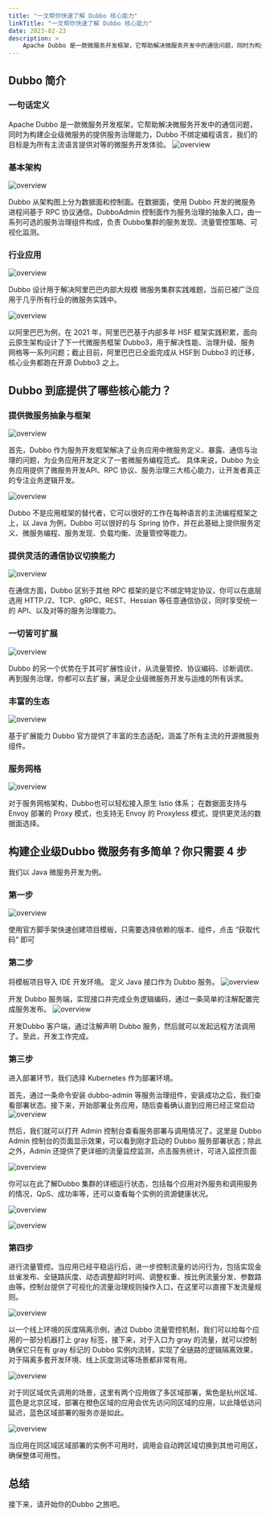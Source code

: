 ```yaml
---
title: "一文帮你快速了解 Dubbo 核心能力"
linkTitle: "一文帮你快速了解 Dubbo 核心能力"
date: 2023-02-23
description: >
    Apache Dubbo 是一款微服务开发框架，它帮助解决微服务开发中的通信问题，同时为构建企业级微服务的提供服务治理能力，Dubbo 不绑定编程语言，我们的目标是为所有主流语言提供对等的微服务开发体验 。
---
```


## Dubbo 简介

### 一句话定义
Apache Dubbo 是一款微服务开发框架，它帮助解决微服务开发中的通信问题，同时为构建企业级微服务的提供服务治理能力，Dubbo 不绑定编程语言，我们的目标是为所有主流语言提供对等的微服务开发体验。
![overview](/imgs/blog/2023/2/introduction/1-overview.png)

### 基本架构

![overview](/imgs/blog/2023/2/introduction/2-arc.png)

Dubbo 从架构图上分为数据面和控制面。在数据面，使用 Dubbo 开发的微服务进程间基于 RPC 协议通信。DubboAdmin 控制面作为服务治理的抽象入口，由一系列可选的服务治理组件构成，负责 Dubbo集群的服务发现、流量管控策略、可视化监测。

### 行业应用

![overview](/imgs/blog/2023/2/introduction/3-usecase.png)

Dubbo 设计用于解决阿里巴巴内部大规模 微服务集群实践难题，当前已被广泛应用于几乎所有行业的微服务实践中。

![overview](/imgs/blog/2023/2/introduction/4-usecase-alibaba.png)

以阿里巴巴为例，在 2021 年，阿里巴巴基于内部多年 HSF 框架实践积累，面向云原生架构设计了下一代微服务框架 Dubbo3，用于解决性能、治理升级、服务网格等一系列问题；截止目前，阿里巴巴已全面完成从 HSF到 Dubbo3 的迁移，核心业务都跑在开源 Dubbo3 之上。

## Dubbo 到底提供了哪些核心能力？

### 提供微服务抽象与框架

![overview](/imgs/blog/2023/2/introduction/5-framework.png)

首先，Dubbo 作为服务开发框架解决了业务应用中微服务定义、暴露、通信与治理的问题，为业务应用开发定义了一套微服务编程范式。
具体来说，Dubbo 为业务应用提供了微服务开发API、RPC 协议、服务治理三大核心能力，让开发者真正的专注业务逻辑开发。

![overview](/imgs/blog/2023/2/introduction/6-extensibility.png)

Dubbo 不是应用框架的替代者，它可以很好的工作在每种语言的主流编程框架之上，以 Java 为例，Dubbo 可以很好的与 Spring 协作，并在此基础上提供服务定义、微服务编程、服务发现、负载均衡、流量管控等能力。

### 提供灵活的通信协议切换能力
![overview](/imgs/blog/2023/2/introduction/8-extensibility.png)

在通信方面，Dubbo 区别于其他 RPC 框架的是它不绑定特定协议，你可以在底层选用 HTTP./2、TCP、gRPC、REST、Hessian 等任意通信协议，同时享受统一的 API、以及对等的服务治理能力。

### 一切皆可扩展
![overview](/imgs/blog/2023/2/introduction/9-ecosystem.png)

Dubbo 的另一个优势在于其可扩展性设计，从流量管控、协议编码、诊断调优、再到服务治理，你都可以去扩展，满足企业级微服务开发与运维的所有诉求。

### 丰富的生态
![overview](/imgs/blog/2023/2/introduction/10-mesh.png)

基于扩展能力 Dubbo 官方提供了丰富的生态适配，涵盖了所有主流的开源微服务组件。

### 服务网格
![overview](/imgs/blog/2023/2/introduction/11-initializer.png)

对于服务网格架构，Dubbo也可以轻松接入原生 Istio 体系；
在数据面支持与 Envoy 部署的 Proxy 模式，也支持无 Envoy 的 Proxyless 模式，提供更灵活的数据面选择。

## 构建企业级Dubbo 微服务有多简单？你只需要 4 步
我们以 Java 微服务开发为例。

### 第一步
![overview](/imgs/blog/2023/2/introduction/12-interface.png)

使用官方脚手架快速创建项目模板，只需要选择依赖的版本、组件，点击 “获取代码” 即可

### 第二步
将模板项目导入 IDE 开发环境。
定义 Java 接口作为 Dubbo 服务。
![overview](/imgs/blog/2023/2/introduction/13-impl.png)

开发 Dubbo 服务端，实现接口并完成业务逻辑编码，通过一条简单的注解配置完成服务发布。
![overview](/imgs/blog/2023/2/introduction/14-reference.png)

开发Dubbo 客户端，通过注解声明 Dubbo 服务，然后就可以发起远程方法调用了。至此，开发工作完成。

### 第三步
进入部署环节，我们选择 Kubernetes 作为部署环境。

首先，通过一条命令安装 dubbo-admin 等服务治理组件，安装成功之后，我们查看部署状态。接下来，开始部署业务应用，随后查看确认直到应用已经正常启动
![overview](/imgs/blog/2023/2/introduction/15-deploy.png)

然后，我们就可以打开 Admin 控制台查看服务部署与调用情况了。这里是 Dubbo Admin 控制台的页面显示效果，可以看到刚才启动的 Dubbo 服务部署状态；除此之外，Admin 还提供了更详细的流量监控监测，点击服务统计，可进入监控页面

![overview](/imgs/blog/2023/2/introduction/16-admin.png)

你可以在此了解Dubbo 集群的详细运行状态，包括每个应用对外服务和调用服务的情况，QpS、成功率等，还可以查看每个实例的资源健康状况。

![overview](/imgs/blog/2023/2/introduction/17-grafana1.png)

![overview](/imgs/blog/2023/2/introduction/18-grafana2.png)

### 第四步
进行流量管控。当应用已经平稳运行后，进一步控制流量的访问行为，包括实现金丝雀发布、全链路灰度、动态调整超时时间、调整权重、按比例流量分发、参数路由等。控制台提供了可视化的流量治理规则操作入口，在这里可以直接下发流量规则。

![overview](/imgs/blog/2023/2/introduction/19-gray.png)

以一个线上环境的灰度隔离示例，通过 Dubbo 流量管控机制，我们可以给每个应用的一部分机器打上 gray 标签，接下来，对于入口为 gray 的流量，就可以控制确保它只在有 gray 标记的 Dubbo 实例内流转，实现了全链路的逻辑隔离效果，
对于隔离多套开发环境、线上灰度测试等场景都非常有用。

![overview](/imgs/blog/2023/2/introduction/20-region.png)

对于同区域优先调用的场景，这里有两个应用做了多区域部署，紫色是杭州区域、蓝色是北京区域，部署在橙色区域的应用会优先访问同区域的应用，以此降低访问延迟，蓝色区域部署的服务亦是如此。

![overview](/imgs/blog/2023/2/introduction/21-region.pngß)

当应用在同区域区域部署的实例不可用时，调用会自动跨区域切换到其他可用区，确保整体可用性。

## 总结
接下来，请开始你的Dubbo 之旅吧。
